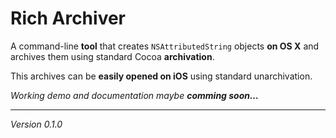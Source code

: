 # Rich Archiver

A command-line **tool** that creates `NSAttributedString` objects **on OS X** and archives them using standard Cocoa **archivation**.

This archives can be **easily opened on iOS** using standard unarchivation.

_Working demo and documentation maybe **comming soon…**_

---
_Version 0.1.0_

